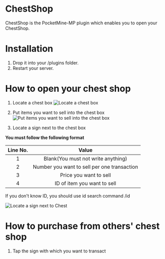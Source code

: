 # ChestShop

ChestShop is the PocketMine-MP plugin which enables you to open your ChestShop.

# Installation
1.  Drop it into your /plugins folder.
2.  Restart your server.

# How to open your chest shop

1. Locate a chest box
![Locate a chest box](https://dl.dropboxusercontent.com/s/p6oh22ipybt103q/pic1.jpg)

2. Put items you want to sell into the chest box
![Put items you want to sell into the chest box](https://dl.dropboxusercontent.com/s/rf60dfcp7oghds8/pic2.jpg)

3. Locate a sign next to the chest box

  **You must follow the following format**
  
  | Line No. | Value |
  | :------: | :---: |
  | 1 | Blank(You must not write anything) |
  | 2 | Number you want to sell per one transaction |
  | 3 | Price you want to sell |
  | 4 | ID of item you want to sell |
  
If you don't know ID, you should use id search command /id <itemname>
  
![Locate a sign next to Chest](https://dl.dropboxusercontent.com/s/zfe7a3v1tf8s9w6/pic3.jpg)

# How to purchase from others' chest shop

1. Tap the sign with which you want to transact
